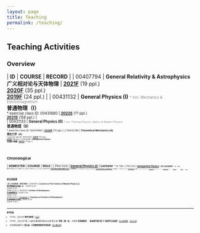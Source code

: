 ```yaml
---
layout: page
title: Teaching
permalink: /teaching/
---
```


<style>
table {
  font-family: arial, sans-serif;
  border-collapse: collapse;
  width: 100%;
}

td, th {
  border: 1px solid #dddddd;
  text-align: left;
  padding: 8px;
}

tr:nth-child(odd) {
  background-color: #dddddd;
}
</style>

<!---------------------------------------------------------------->

<script type="text/x-mathjax-config">

  MathJax.Hub.Config({
    tex2jax: {
      inlineMath: [ ['$','$'] ],
      processEscapes: true
    }
  });
</script>

<!---------------------------------------------------------------->

<script type="text/javascript"
  src="https://cdn.mathjax.org/mathjax/latest/MathJax.js?config=TeX-AMS-MML_HTMLorMML">
  </script>

<!---------------------------------------------------------------->

## Teaching Activities

### **Overview**

| **ID** | **COURSE** | **RECORD** |
| 00407794 | **General Relativity & Astrophysics**<br>**广义相对论与天体物理** | [**2021F**](gr21/gr21) (19 ppl.)<br>[**2020F**](gr20/gr20) (35 ppl.)<br>[**2019F**](gr19/gr19) (24 ppl.) | 
| 00431132 | **General Physics (I)** <font color="gray"><small><small> * incl. Mechanics & Electromagnetism</small></small></font><br>**普通物理（I）**<br><small><small> * exercise class ID: 00431680 | [**2022S**](phy22/phy22) (?? ppl.)<br>[**2021S**](phy21/phy21) (158 ppl.) |  
| 00431133 | **General Physics (II)** <font color="gray"><small><small> * incl. Thermal Physics, Optics, & Modern Physics</small></small></font><br>**普通物理（II）**<br><small><small> * exercise class ID: 00431680 | [**2020F**](phy20/phy20) (75 ppl.) | 
| 00432198 | **Theoretical Mechanics (A)**<br>**理论力学（A）**<br><small><small> * exercise class ID: 00432205 | [**2021F**](thmech21/thmech21) (107 ppl.)<br>[**2019F**](thmech19/thmech19) (96 ppl.) | 
| 00432296 | **Astroparticle Physics**<br>**天体粒子物理** | [**2022S**](astroparticle22/astroparticle22) (?? ppl.) | 

<!-----------------------------

| 00431651 | **Seminar for Equilibrium Statistical Physics**<br>**平衡态统计物理讨论班** | | 
| 00432140 | **Electrodynamics (A)**<br>**电动力学（A）**<br><small><small> * exercise class ID: 00432160 | | 
| 00431650 | **Equilibrium Statistical Physics** | | |
| 00432130 | **Thermodynamics and Statistical Physics (A)** | | |

----------------------------------->

<br>


<p></p>


### **Chronological**

| **SEMESTER** | **COURSE** | **ROLE** | 
| PKU'22S | [**General Physics (I)**](phy22/phy22) | **Lecturer** <small><small> * TA: TBA |
| PKU'22S | [**Astroparticle Physics**](astroparticle22/astroparticle22) | **co-Lecturer** <small><small> * TA: TBA<br><i>with</i> Profs. B.-Q. Ma, R.-X. Xu, B. Chen, Z. Li, J. Liu |
| PKU'21F | [**Theoretical Mechanics (A)**](thmech21/thmech21) | **Lecturer** <small><small> * TAs: Hongbo Li & Hulin Li |
| PKU'21F | [**General Relativity & Astrophysics**](gr21/gr21) | **Lecturer** <small><small> * TA: Zihang Wang |
| PKU'21S | [**General Physics (I)**](phy21/phy21) | **Lecturer** <small><small> * TAs: Yong Gao & Zhongfu Zhang |
| PKU'20F | [**General Physics (II)**](phy20/phy20) | **Lecturer** <small><small> * TAs: Chang Liu & Lei Geng |
| PKU'20F | [**General Relativity & Astrophysics**](gr20/gr20) | **Lecturer** <small><small> * TA: Tai Zhou |
| PKU'19F | [**Theoretical Mechanics (A)**](thmech19/thmech19) | **Lecturer** <small><small> * TAs: Chang Liu & Yong Gao |
| PKU'19F | [**General Relativity & Astrophysics**](gr19/gr19) | **Lecturer** <small><small> * TA: Xionghui Cao |
| PKU'13F | [**Quantum Statistical Physics**](qsp2013/qsp2013.html) | **TA** <small><small> * Lectured by Prof. Ryuichi Shindou |
| PKU'10F | **What is Science?** | **TA** <small><small> * Lectured by Profs. Yi Rao & Guosheng Wu |
| PKU'10S | **Probability Theory and Statistics** | **TA** <small><small> * Lectured by Prof. Zhenxi Dong |
| PKU'09F | **Linear Algebra** | **TA** <small><small> * Lectured by Prof. Maoying Tian <br> ** <b> Excellent Teaching Assistant</b> Award |

<br>

<p></p>

### **前沿讲座课**

| **ID** | **COURSE** | **RECORD** |
| 00430151 | **Lectures on The Frontiers of Modern Physics (Ⅰ)**<br>**现代物理前沿讲座（I）** | 2021F (2 hr)<br>2020F (2 hr)<br>2018F (2 hr) | 
| 00431547 | **Frontier of Astrophysics**<br>**天体物理前沿** | 2021F (1 hr)<br>2019F (2 hr)<br>2019S (2 hr) | 
| [Tsinghua U](http://astro.tsinghua.edu.cn/) | **Seminars on Frontiers of Astrophysics**<br>**天体物理前沿讲座** | 2021F (2 hr)<br>2020F (2 hr) |

<br>

--- 

<p></p>


#### 教学奖励

- 2021年，北京大学“**教学优秀奖**” [[公告](https://portal.pku.edu.cn/portal2017/#/schoolNoticeDetail/393840)]
- 2020年，北京大学“第二十届青年教师教学基本功比赛”理工类**一等奖（第一名）**，并获得“**优秀教案奖**”、“**最佳教学演示奖**”和“**最受学生欢迎奖**” [[北大新闻网](https://news.pku.edu.cn/xwzh/0f1e21b1407d4b8c8e96903a5adcddd4.htm)、[北大工会](https://gh.pku.edu.cn/jczz/jxsw/lxb/wlxygk/925665.htm)]

- 青年教师谈教学之“**邵立晶：打造攀登物理世界的阶梯**” [[北大教务部](https://mp.weixin.qq.com/s/c2FjHwyffPuv93Eu6cMNEw)]

